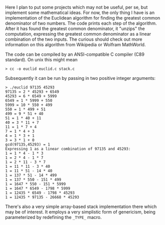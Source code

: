 Here I plan to put some projects which may not be useful, per se, but implement some mathematical ideas. For now, the only thing I have is an implementation of the Euclidean algorithm for finding the greatest common denominator of two numbers. The code prints each step of the algorithm. After it has found the greatest common denominator, it "unzips" the computation, expressing the greatest common denominator as a linear combination of the two inputs. The curious should check out more information on this algorithm from Wikipedia or Wolfram MathWorld.

The code can be compiled by an ANSI-compatible C compiler (C89 standard). On unix this might mean

`> cc -o euclid euclid.c stack.c`

Subsequently it can be run by passing in two positive integer arguments:

```
> ./euclid 97135 45293
97135 = 2 * 45293 + 6549
45293 = 6 * 6549 + 5999
6549 = 1 * 5999 + 550
5999 = 10 * 550 + 499
550 = 1 * 499 + 51
499 = 9 * 51 + 40
51 = 1 * 40 + 11
40 = 3 * 11 + 7
11 = 1 * 7 + 4
7 = 1 * 4 + 3
4 = 1 * 3 + 1
3 = 3 * 1 + 0
gcd(97135,45293) = 1
Expressing 1 as a linear combination of 97135 and 45293:
1 = 1 * 4 - 1 * 3
1 = 2 * 4 - 1 * 7
1 = 2 * 11 - 3 * 7
1 = 11 * 11 - 3 * 40
1 = 11 * 51 - 14 * 40
1 = 137 * 51 - 14 * 499
1 = 137 * 550 - 151 * 499
1 = 1647 * 550 - 151 * 5999
1 = 1647 * 6549 - 1798 * 5999
1 = 12435 * 6549 - 1798 * 45293
1 = 12435 * 97135 - 26668 * 45293
```

There's also a very simple array-based stack implementation there which may be of interest. It employs a very simplistic form of genericism, being parameterized by redefining the `_TYPE_` macro.